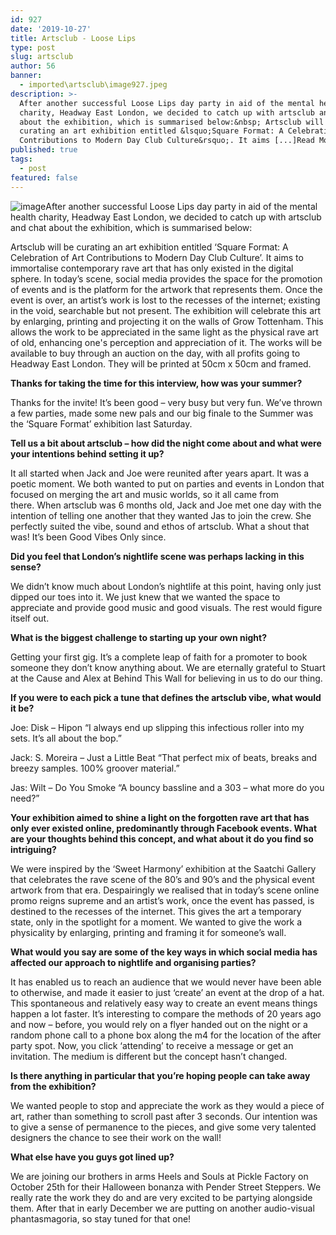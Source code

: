 ```yaml
---
id: 927
date: '2019-10-27'
title: Artsclub - Loose Lips
type: post
slug: artsclub
author: 56
banner:
  - imported\artsclub\image927.jpeg
description: >-
  After another successful Loose Lips day party in aid of the mental health
  charity, Headway East London, we decided to catch up with artsclub and chat
  about the exhibition, which is summarised below:&nbsp; Artsclub will be
  curating an art exhibition entitled &lsquo;Square Format: A Celebration of Art
  Contributions to Modern Day Club Culture&rsquo;. It aims [...]Read More...
published: true
tags:
  - post
featured: false
---
```

![image](../imported\artsclub\image927.jpeg)After another successful Loose Lips day party in aid of the mental health charity, Headway East London, we decided to catch up with artsclub and chat about the exhibition, which is summarised below: 

Artsclub will be curating an art exhibition entitled ‘Square Format: A Celebration of Art Contributions to Modern Day Club Culture’. It aims to immortalise contemporary rave art that has only existed in the digital sphere. In today’s scene, social media provides the space for the promotion of events and is the platform for the artwork that represents them. Once the event is over, an artist’s work is lost to the recesses of the internet; existing in the void, searchable but not present. The exhibition will celebrate this art by enlarging, printing and projecting it on the walls of Grow Tottenham. This allows the work to be appreciated in the same light as the physical rave art of old, enhancing one's perception and appreciation of it. The works will be available to buy through an auction on the day, with all profits going to Headway East London. They will be printed at 50cm x 50cm and framed.

**Thanks for taking the time for this interview, how was your summer?**

Thanks for the invite! It’s been good – very busy but very fun. We’ve thrown a few parties, made some new pals and our big finale to the Summer was the ‘Square Format’ exhibition last Saturday.

**Tell us a bit about artsclub – how did the night come about and what were your intentions behind setting it up?**

It all started when Jack and Joe were reunited after years apart. It was a poetic moment. We both wanted to put on parties and events in London that focused on merging the art and music worlds, so it all came from there. When artsclub was 6 months old, Jack and Joe met one day with the intention of telling one another that they wanted Jas to join the crew. She perfectly suited the vibe, sound and ethos of artsclub. What a shout that was! It’s been Good Vibes Only since. 

**Did you feel that London’s nightlife scene was perhaps lacking in this sense?** 

We didn’t know much about London’s nightlife at this point, having only just dipped our toes into it. We just knew that we wanted the space to appreciate and provide good music and good visuals. The rest would figure itself out.

**What is the biggest challenge to starting up your own night?** 

Getting your first gig. It’s a complete leap of faith for a promoter to book someone they don’t know anything about. We are eternally grateful to Stuart at the Cause and Alex at Behind This Wall for believing in us to do our thing. 

**If you were to each pick a tune that defines the artsclub vibe, what would it be?**

Joe: Disk – Hipon “I always end up slipping this infectious roller into my sets. It’s all about the bop.”

Jack: S. Moreira – Just a Little Beat “That perfect mix of beats, breaks and breezy samples. 100% groover material.”

Jas: Wilt – Do You Smoke “A bouncy bassline and a 303 – what more do you need?”

**Your exhibition aimed to shine a light on the forgotten rave art that has only ever existed online, predominantly through Facebook events. What are your thoughts behind this concept, and what about it do you find so intriguing?**

We were inspired by the ‘Sweet Harmony’ exhibition at the Saatchi Gallery that celebrates the rave scene of the 80’s and 90’s and the physical event artwork from that era. Despairingly we realised that in today’s scene online promo reigns supreme and an artist’s work, once the event has passed, is destined to the recesses of the internet. This gives the art a temporary state, only in the spotlight for a moment. We wanted to give the work a physicality by enlarging, printing and framing it for someone’s wall.

**What would you say are some of the key ways in which social media has affected our approach to nightlife and organising parties?** 

It has enabled us to reach an audience that we would never have been able to otherwise, and made it easier to just ‘create’ an event at the drop of a hat. This spontaneous and relatively easy way to create an event means things happen a lot faster. It’s interesting to compare the methods of 20 years ago and now – before, you would rely on a flyer handed out on the night or a random phone call to a phone box along the m4 for the location of the after party spot. Now, you click ‘attending’ to receive a message or get an invitation. The medium is different but the concept hasn’t changed.

**Is there anything in particular that you’re hoping people can take away from the exhibition?**

We wanted people to stop and appreciate the work as they would a piece of art, rather than something to scroll past after 3 seconds. Our intention was to give a sense of permanence to the pieces, and give some very talented designers the chance to see their work on the wall!

**What else have you guys got lined up?**

We are joining our brothers in arms Heels and Souls at Pickle Factory on October 25th for their Halloween bonanza with Pender Street Steppers. We really rate the work they do and are very excited to be partying alongside them. After that in early December we are putting on another audio-visual phantasmagoria, so stay tuned for that one!